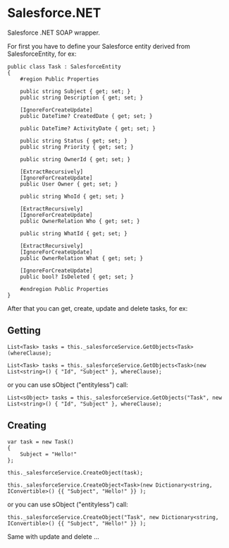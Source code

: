 Salesforce.NET
==============

Salesforce .NET SOAP wrapper.

For first you have to define your Salesforce entity derived from SalesforceEntity, for ex:

```CSharp
public class Task : SalesforceEntity
{
	#region Public Properties
	
	public string Subject { get; set; }
	public string Description { get; set; }

	[IgnoreForCreateUpdate]
	public DateTime? CreatedDate { get; set; }

	public DateTime? ActivityDate { get; set; }

	public string Status { get; set; }	
	public string Priority { get; set; }

	public string OwnerId { get; set; }

	[ExtractRecursively]
	[IgnoreForCreateUpdate]
	public User Owner { get; set; }

	public string WhoId { get; set; }

	[ExtractRecursively]
	[IgnoreForCreateUpdate]
	public OwnerRelation Who { get; set; }

	public string WhatId { get; set; }

	[ExtractRecursively]
	[IgnoreForCreateUpdate]
	public OwnerRelation What { get; set; }

	[IgnoreForCreateUpdate]
	public bool? IsDeleted { get; set; }

	#endregion Public Properties
}
```

After that you can get, create, update and delete tasks, for ex:

Getting
-------

```CSharp 
List<Task> tasks = this._salesforceService.GetObjects<Task>(whereClause); 
```
```CSharp 
List<Task> tasks = this._salesforceService.GetObjects<Task>(new List<string>() { "Id", "Subject" }, whereClause); 
```

or you can use sObject ("entityless") call:

```CSharp 
List<sObject> tasks = this._salesforceService.GetObjects("Task", new List<string>() { "Id", "Subject" }, whereClause); 
```

Creating
--------

```CSharp
var task = new Task()
{
	Subject = "Hello!"
};

this._salesforceService.CreateObject(task);
```
```CSharp 
this._salesforceService.CreateObject<Task>(new Dictionary<string, IConvertible>() {{ "Subject", "Hello!" }} ); 
```

or you can use sObject ("entityless") call:

```CSharp 
this._salesforceService.CreateObject("Task", new Dictionary<string, IConvertible>() {{ "Subject", "Hello!" }} ); 
```

Same with update and delete ...